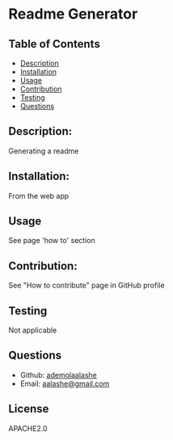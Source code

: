 # Readme Generator

  ## Table of Contents 
  - [Description](#description)
  - [Installation](#installation)
  - [Usage](#usage)
  - [Contribution](#contribution)
  - [Testing](#tests)
  - [Questions](#questions)

  ## Description:
  Generating a readme

  ## Installation:
  From the web app

  ## Usage
  See page 'how to' section 

  ## Contribution:
  See "How to contribute" page in GitHub profile

  ## Testing
  Not applicable
  
  ## Questions
  - Github: [ademolaalashe](https://github.com/ademolaalashe)
  - Email: aalashe@gmail.com
  ## License
  APACHE2.0